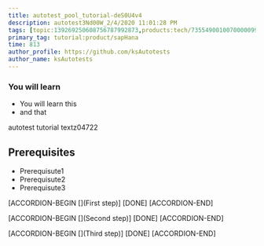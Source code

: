 ```yaml
---
title: autotest_pool_tutorial-deS0U4v4
description: autotest3Nd00W_2/4/2020 11:01:28 PM
tags: [topic:139269250608756787992873,products:tech/73554900100700000996,tutorial:experience/advanced]
primary_tag: tutorial:product/sapHana
time: 813
author_profile: https://github.com/ksAutotests
author_name: ksAutotests
---
```

### You will learn
- You will learn this
- and that

autotest tutorial textz04722

## Prerequisites
- Prerequisute1
- Prerequisute2
- Prerequisute3

[ACCORDION-BEGIN [](First step)]
[DONE]
[ACCORDION-END]

[ACCORDION-BEGIN [](Second step)]
[DONE]
[ACCORDION-END]

[ACCORDION-BEGIN [](Third step)]
[DONE]
[ACCORDION-END]

